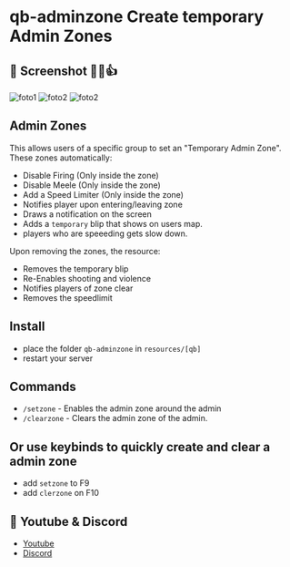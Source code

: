 # qb-adminzone Create temporary Admin Zones

## 📸 Screenshot 👊😁👍
![foto1](https://www.madirc.nl/fivem/adminzone1.png)
![foto2](https://www.madirc.nl/fivem/adminzone2.png)
![foto2](https://www.madirc.nl/fivem/adminzone3.png)

## Admin Zones
This allows users of a specific group to set an "Temporary Admin Zone".  
These zones automatically:
- Disable Firing (Only inside the zone)
- Disable Meele (Only inside the zone)
- Add a Speed Limiter (Only inside the zone)
- Notifies player upon entering/leaving zone
- Draws a notification on the screen
- Adds a `temporary` blip that shows on users map.
- players who are speeeding gets slow down.

Upon removing the zones, the resource:
- Removes the temporary blip
- Re-Enables shooting and violence
- Notifies players of zone clear
- Removes the speedlimit


## Install
- place the folder `qb-adminzone` in `resources/[qb]`
- restart your server


## Commands
- `/setzone` - Enables the admin zone around the admin
- `/clearzone` - Clears the admin zone of the admin.

## Or use keybinds to quickly create and clear a admin zone
- add `setzone` to F9
- add `clerzone` on F10


## 🙈 Youtube & Discord
- [Youtube](https://www.youtube.com/channel/UC6431XeIqHjswry5OYtim0A)
- [Discord](https://discord.gg/cEMSeE9dgS)
